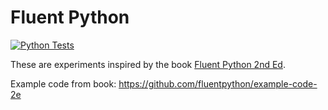 # Fluent Python

[![Python Tests](https://github.com/fubblea/fluent_python/actions/workflows/test.yaml/badge.svg)](https://github.com/fubblea/fluent_python/actions/workflows/test.yaml)

These are experiments inspired by the book [Fluent Python 2nd Ed](https://www.amazon.com/Fluent-Python-Concise-Effective-Programming/dp/1492056359).

Example code from book: https://github.com/fluentpython/example-code-2e
